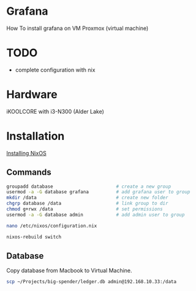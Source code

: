 # Grafana

How To install grafana on VM Proxmox (virtual machine)

# TODO

- complete configuration with nix

# Hardware

iKOOLCORE with i3-N300 (Alder Lake)

# Installation

[Installing NixOS](https://nixos.org/manual/nixos/stable/#sec-installation)

## Commands

```sh
groupadd database                       # create a new group
usermod -a -G database grafana          # add grafana user to group
mkdir /data                             # create new folder
chgrp database /data                    # link group to dir
chmod g+rwx /data                       # set permissions
usermod -a -G database admin            # add admin user to group
```

```sh
nano /etc/nixos/configuration.nix
```

```sh
nixos-rebuild switch
```

## Database

Copy database from Macbook to Virtual Machine.

```sh
scp ~/Projects/big-spender/ledger.db admin@192.168.10.33:/data
```
